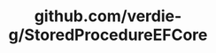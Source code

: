 ---
layout: post
title: github.com/verdie-g/StoredProcedureEFCore
categories: link
tags: [انگلیسی, گیت‌هاب, برنامه‌نویسی]
---